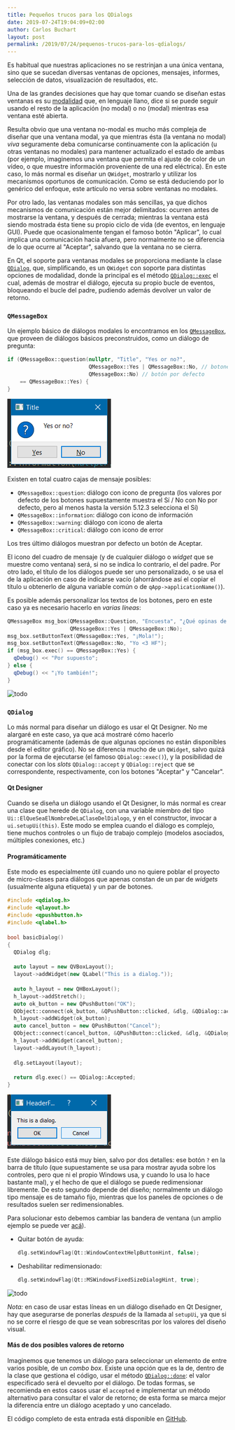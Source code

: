 ```yaml
---
title: Pequeños trucos para los QDialogs
date: 2019-07-24T19:04:09+02:00
author: Carlos Buchart
layout: post
permalink: /2019/07/24/pequenos-trucos-para-los-qdialogs/
---
```

Es habitual que nuestras aplicaciones no se restrinjan a una única ventana, sino que se sucedan diversas ventanas de opciones, mensajes, informes, selección de datos, visualización de resultados, etc.

Una de las grandes decisiones que hay que tomar cuando se diseñan estas ventanas es su [modalidad](https://es.wikipedia.org/wiki/Ventana_(inform%C3%A1tica)#Modalidad) que, en lenguaje llano, dice si se puede seguir usando el resto de la aplicación (no modal) o no (modal) mientras esa ventana esté abierta.

Resulta obvio que una ventana no-modal es mucho más compleja de diseñar que una ventana modal, ya que mientras ésta (la ventana no modal) _viva_ seguramente deba comunicarse continuamente con la aplicación (u otras ventanas no modales) para mantener actualizado el estado de ambas (por ejemplo, imaginemos una ventana que permita el ajuste de color de un vídeo, o que muestre información proveniente de una red eléctrica). En este caso, lo más normal es diseñar un `QWidget`, mostrarlo y utilizar los mecanismos oportunos de comunicación. Como se está deduciendo por lo genérico del enfoque, este artículo no versa sobre ventanas no modales.

Por otro lado, las ventanas modales son más sencillas, ya que dichos mecanismos de comunicación están mejor delimitados: ocurren antes de mostrarse la ventana, y después de cerrada; mientras la ventana está siendo mostrada ésta tiene su propio ciclo de vida (de eventos, en lenguaje GUI). Puede que ocasionalmente tengan el famoso botón "Aplicar", lo cual implica una comunicación hacia afuera, pero normalmente no se diferencia de lo que ocurre al "Aceptar", salvando que la ventana no se cierra.

En Qt, el soporte para ventanas modales se proporciona mediante la clase [`QDialog`](https://doc.qt.io/qt-5/qdialog.html), que, simplificando, es un `QWidget` con soporte para distintas opciones de modalidad, donde la principal es el método [`QDialog::exec`](https://doc.qt.io/qt-5/qdialog.html#exec) el cual, además de mostrar el diálogo, ejecuta su propio bucle de eventos, bloqueando el bucle del padre, pudiendo además devolver un valor de retorno.

### `QMessageBox`

Un ejemplo básico de diálogos modales lo encontramos en los [`QMessageBox`](https://doc.qt.io/qt-5/qmessagebox.html), que proveen de diálogos básicos preconstruidos, como un diálogo de pregunta:

```cpp
if (QMessageBox::question(nullptr, "Title", "Yes or no?",
                          QMessageBox::Yes | QMessageBox::No, // botones
                          QMessageBox::No) // botón por defecto
    == QMessageBox::Yes) {
}
```

![todo](/assets/images/qdialog_tips_question.png)

Existen en total cuatro cajas de mensaje posibles:

- `QMessageBox::question`: diálogo con icono de pregunta (los valores por defecto de los botones supuestamente muestra el Sí / No con No por defecto, pero al menos hasta la versión 5.12.3 selecciona el Sí)
- `QMessageBox::information`: diálogo con icono de información
- `QMessageBox::warning`: diálogo con icono de alerta
- `QMessageBox::critical`: diálogo con icono de error

Los tres último diálogos muestran por defecto un botón de Aceptar.

El icono del cuadro de mensaje (y de cualquier diálogo o _widget_ que se muestre como ventana) será, si no se indica lo contrario, el del padre. Por otro lado, el título de los diálogos puede ser uno personalizado, o se usa el de la aplicación en caso de indicarse vacío (ahorrándose así el copiar el título u obtenerlo de alguna variable común o de `qApp->applicationName()`).

Es posible además personalizar los textos de los botones, pero en este caso ya es necesario hacerlo en _varias líneas_:

```cpp
QMessageBox msg_box(QMessageBox::Question, "Encuesta", "¿Qué opinas de HeaderFiles?",
                    QMessageBox::Yes | QMessageBox::No);
msg_box.setButtonText(QMessageBox::Yes, "¡Mola!");
msg_box.setButtonText(QMessageBox::No, "Yo <3 HF");
if (msg_box.exec() == QMessageBox::Yes) {
  qDebug() << "Por supuesto";
} else {
  qDebug() << "¡Yo también!";
}
```

![todo](/assets/images/qdialog_tips_custom_labels.png)

### `QDialog`

Lo más normal para diseñar un diálogo es usar el Qt Designer. No me alargaré en este caso, ya que acá mostraré cómo hacerlo programáticamente (además de que algunas opciones no están disponibles desde el editor gráfico). No se diferencia mucho de un `QWidget`, salvo quizá por la forma de ejecutarse (el famoso `QDialog::exec()`), y la posibilidad de conectar con los _slots_ `QDialog::accept` y `QDialog::reject` que se correspondente, respectivamente, con los botones "Aceptar" y "Cancelar".

#### Qt Designer

Cuando se diseña un diálogo usando el Qt Designer, lo más normal es crear una clase que herede de `QDialog`, con una variable miembro del tipo `Ui::ElQueSeaElNombreDeLaClaseDelDialogo`, y en el constructor, invocar a `ui.setupUi(this)`. Este modo se emplea cuando el diálogo es complejo, tiene muchos controles o un flujo de trabajo complejo (modelos asociados, múltiples conexiones, etc.)

#### Programáticamente

Este modo es especialmente útil cuando uno no quiere poblar el proyecto de micro-clases para diálogos que apenas constan de un par de _widgets_ (usualmente alguna etiqueta) y un par de botones.

```cpp
#include <qdialog.h>
#include <qlayout.h>
#include <qpushbutton.h>
#include <qlabel.h>

bool basicDialog()
{
  QDialog dlg;

  auto layout = new QVBoxLayout();
  layout->addWidget(new QLabel("This is a dialog."));

  auto h_layout = new QHBoxLayout();
  h_layout->addStretch();
  auto ok_button = new QPushButton("OK");
  QObject::connect(ok_button, &QPushButton::clicked, &dlg, &QDialog::accept);
  h_layout->addWidget(ok_button);
  auto cancel_button = new QPushButton("Cancel");
  QObject::connect(cancel_button, &QPushButton::clicked, &dlg, &QDialog::reject);
  h_layout->addWidget(cancel_button);
  layout->addLayout(h_layout);

  dlg.setLayout(layout);

  return dlg.exec() == QDialog::Accepted;
}
```

![todo](/assets/images/qdialog_tips_dialog_1.png)

Este diálogo básico está muy bien, salvo por dos detalles: ese botón `?` en la barra de título (que supuestamente se usa para mostrar ayuda sobre los controles, pero que ni el propio Windows usa, y cuando lo usa lo hace bastante mal), y el hecho de que el diálogo se puede redimensionar libremente. De esto segundo depende del diseño; normalmente un diálogo tipo mensaje es de tamaño fijo, mientras que los paneles de opciones o de resultados suelen ser redimensionables.

Para solucionar esto debemos cambiar las bandera de ventana (un amplio ejemplo se puede ver [acá](https://doc.qt.io/qt-5/qtwidgets-widgets-windowflags-example.html)).

- Quitar botón de ayuda:

  ```cpp
  dlg.setWindowFlag(Qt::WindowContextHelpButtonHint, false);
  ```

- Deshabilitar redimensionado:

  ```cpp
  dlg.setWindowFlag(Qt::MSWindowsFixedSizeDialogHint, true);
  ```

![todo](/assets/images/qdialog_tips_dialog_2.png)

_Nota:_ en caso de usar estas líneas en un diálogo diseñado en Qt Designer, hay que asegurarse de ponerlas _después_ de la llamada al `setupUi`, ya que si no se corre el riesgo de que se vean sobrescritas por los valores del diseño visual.

#### Más de dos posibles valores de retorno

Imaginemos que tenemos un diálogo para seleccionar un elemento de entre varios posible, de un _combo box_. Existe una opción que es la de, dentro de la clase que gestiona el código, usar el método [`QDialog::done`](https://doc.qt.io/qt-5/qdialog.html#done): el valor especificado será el devuelto por el diálogo. De todas formas, se recomienda en estos casos usar el `accepted` e implementar un método alternativo para consultar el valor de retorno; de esta forma se marca mejor la diferencia entre un diálogo aceptado y uno cancelado.

El código completo de esta entrada está disponible en [GitHub](https://github.com/BlogHeaderFiles/SourceCode/tree/master/QDialog_tips).
